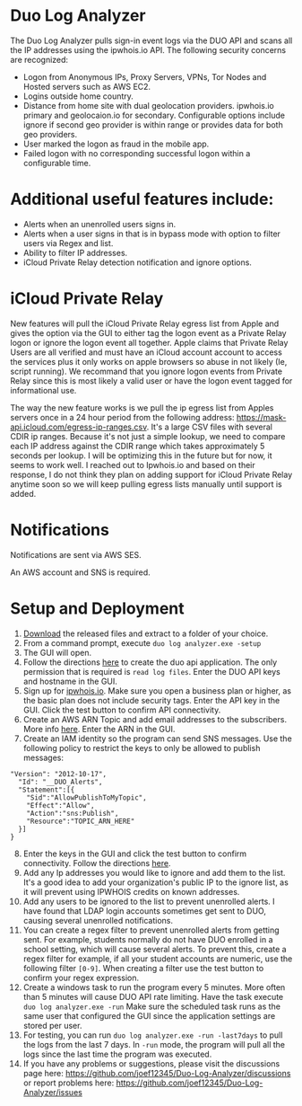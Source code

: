 # Duo Log Analyzer
The Duo Log Analyzer pulls sign-in event logs via the DUO API and scans all the IP addresses using the ipwhois.io API. The following security concerns are recognized:

- Logon from Anonymous IPs, Proxy Servers, VPNs, Tor Nodes and Hosted servers such as AWS EC2.
- Logins outside home country.
- Distance from home site with dual geolocation providers. ipwhois.io primary and geolocaion.io for secondary. Configurable options include ignore if second geo provider is within range or provides data for both geo providers.
- User marked the logon as fraud in the mobile app.
- Failed logon with no corresponding successful logon within a configurable time.

# Additional useful features include:

- Alerts when an unenrolled users signs in.
- Alerts when a user signs in that is in bypass mode with option to filter users via Regex and list.
- Ability to filter IP addresses.
- iCloud Private Relay detection notification and ignore options.

# iCloud Private Relay
New features will pull the iCloud Private Relay egress list from Apple and gives the option via the GUI to either tag the logon event as a Private Relay logon or ignore the logon event all together. Apple claims that Private Relay Users are all verified and must have an iCloud account account to access the services plus it only works on apple browsers so abuse in not likely (Ie, script running). We recommand that you ignore logon events from Private Relay since this is most likely a valid user or have the logon event tagged for informational use.

The way the new feature works is we pull the ip egress list from Apples servers once in a 24 hour period from the following address: https://mask-api.icloud.com/egress-ip-ranges.csv. It's a large CSV files with several CDIR ip ranges. Because it's not just a simple lookup, we need to compare each IP address against the CDIR range which takes approximately 5 seconds per lookup. I will be optimizing this in the future but for now, it seems to work well. I reached out to Ipwhois.io and based on their response, I do not think they plan on adding support for iCloud Private Relay anytime soon so we will keep pulling egress lists manually until support is added. 

# Notifications

Notifications are sent via AWS SES.

An AWS account and SNS is required.


# Setup and Deployment
1. [Download](https://github.com/joef12345/Duo-Log-Analyzer/releases/tag/V1.0.0.0 "Download") the released files and extract to a folder of your choice.
2. From a command prompt, execute `duo log analyzer.exe -setup`
3. The GUI will open.
4. Follow the directions [here](https://duo.com/docs/adminapi "here") to create the duo api application. The only permission that is required is  `read log files`. Enter the DUO API keys and hostname in the GUI.
5. Sign up for [ipwhois.io](https://ipwhois.io "ipwhois.io"). Make sure you open a business plan or higher, as the basic plan does not include security tags. Enter the API key in the GUI. Click the test button to confirm API connectivity.
6. Create an AWS ARN Topic and add email addresses to the subscribers. More info [here](https://docs.aws.amazon.com/sns/latest/dg/sns-getting-started.html "here"). Enter the ARN in the GUI. 
7. Create an IAM identity so the program can send SNS messages. Use the following policy to restrict the keys to only be allowed to publish messages: 

```{
"Version": "2012-10-17",
  "Id": "__DUO_Alerts",
  "Statement":[{
    "Sid":"AllowPublishToMyTopic",
    "Effect":"Allow",
    "Action":"sns:Publish",
    "Resource":"TOPIC_ARN_HERE"
  }]
}
```

8. Enter the keys in the GUI and click the test button to confirm connectivity. Follow the directions [here](https://docs.aws.amazon.com/IAM/latest/UserGuide/id_credentials_access-keys.html#Using_CreateAccessKey "here").
8. Add any Ip addresses you would like to ignore and add them to the list. It's a good idea to add your organization's public IP to the ignore list, as it will prevent using IPWHOIS credits on known addresses. 
9. Add any users to be ignored to the list to prevent unenrolled alerts. I have found that LDAP login accounts sometimes get sent to DUO, causing several unenrolled notifications. 
10. You can create a regex filter to prevent unenrolled alerts from getting sent. For example, students normally do not have DUO enrolled in a school setting, which will cause several alerts. To prevent this, create a regex filter for example, if all your student accounts are numeric, use the following filter `[0-9]`. When creating a filter use the test button to confirm your regex expression.
11. Create a windows task to run the program every 5 minutes. More often than 5 minutes will cause DUO API rate limiting. Have the task execute `duo log analyzer.exe -run` Make sure the scheduled task runs as the same user that configured the GUI since the application settings are stored per user. 
12. For testing, you can run `duo log analyzer.exe -run -last7days` to pull the logs from the last 7 days. In `-run` mode, the program will pull all the logs since the last time the program was executed.
13. If you have any problems or suggestions, please visit the discussions page here: https://github.com/joef12345/Duo-Log-Analyzer/discussions or report problems here: https://github.com/joef12345/Duo-Log-Analyzer/issues
